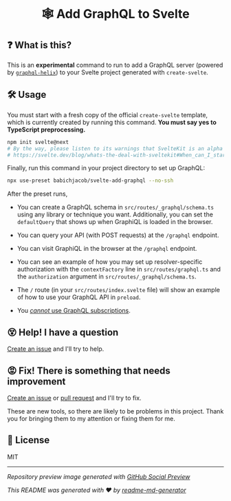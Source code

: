 <h1 align="center">🕸 Add GraphQL to Svelte</h1>

## ❓ What is this?
This is an **experimental** command to run to add a GraphQL server (powered by [`graphql-helix`](https://github.com/contrawork/graphql-helix/)) to your Svelte project generated with `create-svelte`.

## 🛠 Usage
You must start with a fresh copy of the official `create-svelte` template, which is currently created by running this command. **You must say yes to TypeScript preprocessing.**
```sh
npm init svelte@next
# By the way, please listen to its warnings that SvelteKit is an alpha project
# https://svelte.dev/blog/whats-the-deal-with-sveltekit#When_can_I_start_using_it
```

Finally, run this command in your project directory to set up GraphQL:
```sh
npx use-preset babichjacob/svelte-add-graphql --no-ssh
```

After the preset runs,
* You can create a GraphQL schema in `src/routes/_graphql/schema.ts` using any library or technique you want. Additionally, you can set the `defaultQuery` that shows up when GraphiQL is loaded in the browser.

* You can query your API (with POST requests) at the `/graphql` endpoint.

* You can visit GraphiQL in the browser at the `/graphql` endpoint.

* You can see an example of how you may set up resolver-specific authorization with the `contextFactory` line in `src/routes/graphql.ts` and the `authorization` argument in `src/routes/_graphql/schema.ts`.

* The `/` route (in your `src/routes/index.svelte` file) will show an example of how to use your GraphQL API in `preload`.

* You [*cannot* use GraphQL subscriptions](https://github.com/babichjacob/svelte-add-graphql/issues/1).

## 😵 Help! I have a question
[Create an issue](https://github.com/babichjacob/svelte-add-graphql/issues/new) and I'll try to help.

## 😡 Fix! There is something that needs improvement
[Create an issue](https://github.com/babichjacob/svelte-add-graphql/issues/new) or [pull request](https://github.com/babichjacob/svelte-add-graphql/pulls) and I'll try to fix.

These are new tools, so there are likely to be problems in this project. Thank you for bringing them to my attention or fixing them for me.

## 📄 License
MIT

---

*Repository preview image generated with [GitHub Social Preview](https://social-preview.pqt.dev/)*

_This README was generated with ❤️ by [readme-md-generator](https://github.com/kefranabg/readme-md-generator)_
